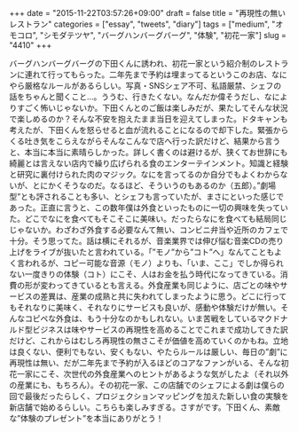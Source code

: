 +++
date = "2015-11-22T03:57:26+09:00"
draft = false
title = "再現性の無いレストラン"
categories = ["essay", "tweets", "diary"]
tags = ["medium", "オモコロ", "シモダテツヤ", "バーグハンバーグバーグ", "体験", "初花一家"]
slug = "4410"
+++

バーグハンバーグバーグの下田くんに誘われ、初花一家という紹介制のレストランに連れて行ってもらった。二年先まで予約は埋まってるというこのお店、なにやら厳格なルールがあるらしい。写真・SNSシェア不可、私語厳禁、シェフの話をちゃんと聞くこと…。ううむ、行きたくない。なんだか偉そうだし、なによりすごく怖いじゃないか。下田くんとのご飯は楽しみだが、果たしてそんな状況で楽しめるのか？そんな不安を抱えたまま当日を迎えてしまった。ドタキャンも考えたが、下田くんを怒らせると血が流れることになるので却下した。緊張からくる吐き気をこらえながらそんなこんなで店へ行った訳だけど、結果から言うと、本当に本当に素晴らしかった。詳しく書くのは避けるが、狭くてお世辞にも綺麗とは言えない店内で繰り広げられる食のエンターテインメント。知識と経験と研究に裏付けられた肉のマジック。なにを言ってるのか自分でもよくわからないが、とにかくそうなのだ。なるほど、そういうのもあるのか（五郎）。”劇場型”とも評されることも多い、とシェフも言っていたが、まさにといった感じであった。正直に言うと、この数年僕は外食といったものに一切の興味を失っていた。どこでなにを食べてもそこそこに美味い。だったらなにを食べても結局同じじゃないか。わざわざ外食する必要なんて無い、コンビニ弁当や近所のカフェで十分。そう思ってた。話は横にそれるが、音楽業界では伸び悩む音楽CDの売り上げをライブが抜いたと言われている。「”モノ”から”コト”へ」なんてこともよく言われるが、コピー可能な音源（モノ）よりも、「いま、ここ」でしか得られない一度きりの体験（コト）にこそ、人はお金を払う時代になってきている。消費の形が変わってきているとも言える。外食産業も同じように、店ごとの味やサービスの差異は、産業の成熟と共に失われてしまったように思う。どこに行ってもそれなりに美味く、それなりにサービスも良いが、感動や体験だけが無い。そんなコピペな外食は、もう十分なのかもしれない。いま苦戦をしているマクドナルド型ビジネスは味やサービスの再現性を高めることでこれまで成功してきた訳だけど、これからはむしろ再現性の無さこそが価値を高めていくのかもね。立地は良くない、便利でもない、安くもない、やたらルールは厳しい、毎日の”劇”に再現性は無い、だが二年先まで予約が入るほどのコアなファンがいる、そんな初花一家にこそ、次世代の外食産業へのヒントがあるような気がしたよ（それ以外の産業にも、もちろん）。その初花一家、この店舗でのシェフによる劇は僕らの回で最後だったらしく、プロジェクションマッピングを加えた新しい食の実験を新店舗で始めるらしい。こちらも楽しみすぎる。さすがです。下田くん、素敵な”体験のプレゼント”を本当にありがとう！
